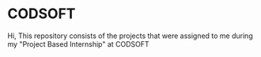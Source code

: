 # CODSOFT
Hi, This repository consists of the projects that were assigned to me during my "Project Based Internship" at CODSOFT

